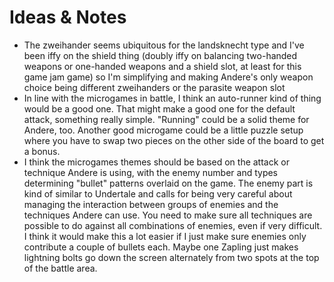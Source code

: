 # Ideas & Notes

- The zweihander seems ubiquitous for the landsknecht type and I've been iffy on the shield thing (doubly iffy on balancing two-handed weapons or one-handed weapons and a shield slot, at least for this game jam game) so I'm simplifying and making Andere's only weapon choice being different zweihanders or the parasite weapon slot
- In line with the microgames in battle, I think an auto-runner kind of thing would be a good one. That might make a good one for the default attack, something really simple. "Running" could be a solid theme for Andere, too. Another good microgame could be a little puzzle setup where you have to swap two pieces on the other side of the board to get a bonus.
- I think the microgames themes should be based on the attack or technique Andere is using, with the enemy number and types determining "bullet" patterns overlaid on the game. The enemy part is kind of similar to Undertale and calls for being very careful about managing the interaction between groups of enemies and the techniques Andere can use. You need to make sure all techniques are possible to do against all combinations of enemies, even if very difficult. I think it would make this a lot easier if I just make sure enemies only contribute a couple of bullets each. Maybe one Zapling just makes lightning bolts go down the screen alternately from two spots at the top of the battle area.